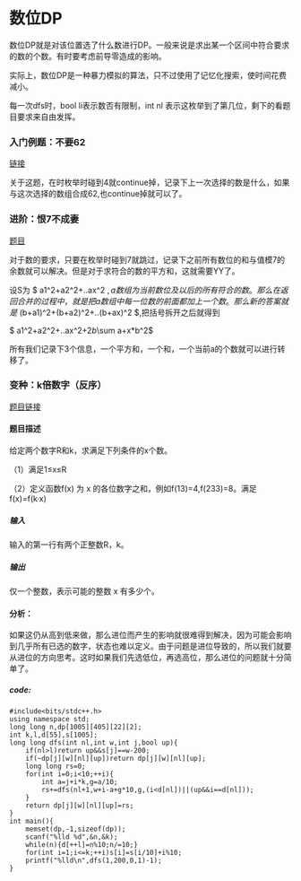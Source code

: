 # 数位DP
数位DP就是对该位置选了什么数进行DP。一般来说是求出某一个区间中符合要求的数的个数。有时要考虑前导零造成的影响。

实际上，数位DP是一种暴力模拟的算法，只不过使用了记忆化搜索，使时间花费减小。

每一次dfs时，bool li表示数否有限制，int nl 表示这枚举到了第几位，剩下的看题目要求来自由发挥。

### 入门例题：不要62 
[链接](https://cn.vjudge.net/contest/294388#problem/A)

关于这题，在时枚举时碰到4就continue掉，记录下上一次选择的数是什么，如果与这次选择的数组合成62,也continue掉就可以了。

### 进阶：恨7不成妻 
[题目](https://cn.vjudge.net/contest/294388#problem/J)

对于数的要求，只要在枚举时碰到7就跳过，记录下之前所有数位的和与值模7的余数就可以解决。但是对于求符合的数的平方和，这就需要YY了。

设S为 $ a1^2+a2^2+..ax^2 $,a数组为当前数位及以后的所有符合的数。那么在返回合并的过程中，就是把a数组中每一位数的前面都加上一个数。那么新的答案就是$ (b+a1)^2+(b+a2)^2+..(b+ax)^2 $,把括号拆开之后就得到

$ a1^2+a2^2+..ax^2+2*b*\sum a+x*b^2$

所有我们记录下3个信息，一个平方和，一个和，一个当前a的个数就可以进行转移了。
### 变种：k倍数字（反序）
[题目链接](http://10.220.121.203/judge/problem.php?id=3703)

#### 题目描述
给定两个数字R和k，求满足下列条件的x个数。

（1）满足1≤x≤R

（2）定义函数f(x) 为 x 的各位数字之和，例如f(13)=4,f(233)=8。满足 f(x)=f(k·x)

##### 输入
输入的第一行有两个正整数R，k。

##### 输出
仅一个整数，表示可能的整数 x 有多少个。

#### 分析：
如果这仍从高到低来做，那么进位而产生的影响就很难得到解决，因为可能会影响到几乎所有已选的数字，状态也难以定义。由于问题是进位导致的，所以我们就要从进位的方向思考。这时如果我们先选低位，再选高位，那么进位的问题就十分简单了。
##### code:
```
#include<bits/stdc++.h>
using namespace std;
long long n,dp[1005][405][22][2];
int k,l,d[55],s[1005];
long long dfs(int nl,int w,int j,bool up){
    if(nl>l)return up&&s[j]==w-200;
    if(~dp[j][w][nl][up])return dp[j][w][nl][up];
    long long rs=0;
    for(int i=0;i<10;++i){
        int a=j+i*k,g=a/10;
        rs+=dfs(nl+1,w+i-a+g*10,g,(i<d[nl])||(up&&i==d[nl]));
    }
    return dp[j][w][nl][up]=rs;
}
int main(){
    memset(dp,-1,sizeof(dp));
    scanf("%lld %d",&n,&k);
    while(n){d[++l]=n%10;n/=10;}
    for(int i=1;i<=k;++i)s[i]=s[i/10]+i%10;
    printf("%lld\n",dfs(1,200,0,1)-1);
}
```